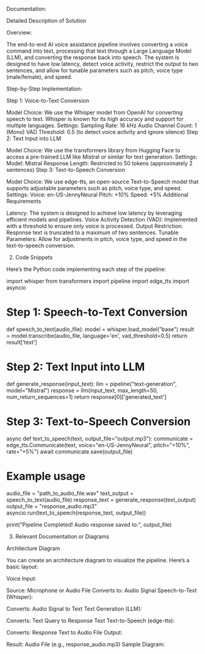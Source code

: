 Documentation:

Detailed Description of Solution

Overview:

The end-to-end AI voice assistance pipeline involves converting a voice command into text, processing that text through a Large Language Model (LLM), and converting the response back into speech. The system is designed to have low latency, detect voice activity, restrict the output to two sentences, and allow for tunable parameters such as pitch, voice type (male/female), and speed.

Step-by-Step Implementation:

Step 1: Voice-to-Text Conversion

Model Choice: We use the Whisper model from OpenAI for converting speech to text. Whisper is known for its high accuracy and support for multiple languages.
Settings:
Sampling Rate: 16 kHz
Audio Channel Count: 1 (Mono)
VAD Threshold: 0.5 (to detect voice activity and ignore silence)
Step 2: Text Input into LLM

Model Choice: We use the transformers library from Hugging Face to access a pre-trained LLM like Mistral or similar for text generation.
Settings:
Model: Mistral
Response Length: Restricted to 50 tokens (approximately 2 sentences)
Step 3: Text-to-Speech Conversion

Model Choice: We use edge-tts, an open-source Text-to-Speech model that supports adjustable parameters such as pitch, voice type, and speed.
Settings:
Voice: en-US-JennyNeural
Pitch: +10%
Speed: +5%
Additional Requirements

Latency: The system is designed to achieve low latency by leveraging efficient models and pipelines.
Voice Activity Detection (VAD): Implemented with a threshold to ensure only voice is processed.
Output Restriction: Response text is truncated to a maximum of two sentences.
Tunable Parameters: Allow for adjustments in pitch, voice type, and speed in the text-to-speech conversion.

2. Code Snippets

Here’s the Python code implementing each step of the pipeline:

import whisper
from transformers import pipeline
import edge_tts
import asyncio

# Step 1: Speech-to-Text Conversion
def speech_to_text(audio_file):
    model = whisper.load_model("base")
    result = model.transcribe(audio_file, language='en', vad_threshold=0.5)
    return result['text']

# Step 2: Text Input into LLM
def generate_response(input_text):
    llm = pipeline("text-generation", model="Mistral")
    response = llm(input_text, max_length=50, num_return_sequences=1)
    return response[0]['generated_text']

# Step 3: Text-to-Speech Conversion
async def text_to_speech(text, output_file="output.mp3"):
    communicate = edge_tts.Communicate(text, voice="en-US-JennyNeural", pitch="+10%", rate="+5%")
    await communicate.save(output_file)

# Example usage
audio_file = "path_to_audio_file.wav"
text_output = speech_to_text(audio_file)
response_text = generate_response(text_output)
output_file = "response_audio.mp3"
asyncio.run(text_to_speech(response_text, output_file))

print("Pipeline Completed! Audio response saved to:", output_file)

3. Relevant Documentation or Diagrams

Architecture Diagram

You can create an architecture diagram to visualize the pipeline. Here’s a basic layout:

Voice Input:

Source: Microphone or Audio File
Converts to: Audio Signal
Speech-to-Text (Whisper):

Converts: Audio Signal to Text
Text Generation (LLM):

Converts: Text Query to Response Text
Text-to-Speech (edge-tts):

Converts: Response Text to Audio File
Output:

Result: Audio File (e.g., response_audio.mp3)
Sample Diagram: